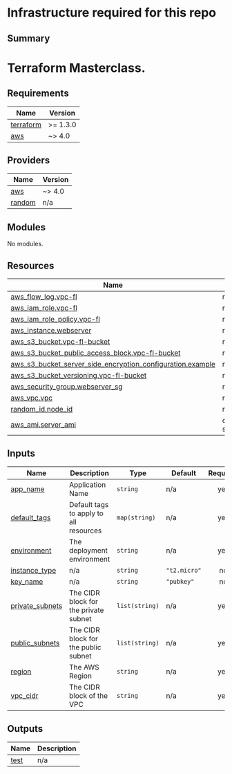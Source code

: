 # Infrastructure required for this repo

## Summary

# Terraform Masterclass.


<!-- BEGIN_TF_DOCS -->
## Requirements

| Name | Version |
|------|---------|
| <a name="requirement_terraform"></a> [terraform](#requirement\_terraform) | >= 1.3.0 |
| <a name="requirement_aws"></a> [aws](#requirement\_aws) | ~> 4.0 |

## Providers

| Name | Version |
|------|---------|
| <a name="provider_aws"></a> [aws](#provider\_aws) | ~> 4.0 |
| <a name="provider_random"></a> [random](#provider\_random) | n/a |

## Modules

No modules.

## Resources

| Name | Type |
|------|------|
| [aws_flow_log.vpc-fl](https://registry.terraform.io/providers/hashicorp/aws/latest/docs/resources/flow_log) | resource |
| [aws_iam_role.vpc-fl](https://registry.terraform.io/providers/hashicorp/aws/latest/docs/resources/iam_role) | resource |
| [aws_iam_role_policy.vpc-fl](https://registry.terraform.io/providers/hashicorp/aws/latest/docs/resources/iam_role_policy) | resource |
| [aws_instance.webserver](https://registry.terraform.io/providers/hashicorp/aws/latest/docs/resources/instance) | resource |
| [aws_s3_bucket.vpc-fl-bucket](https://registry.terraform.io/providers/hashicorp/aws/latest/docs/resources/s3_bucket) | resource |
| [aws_s3_bucket_public_access_block.vpc-fl-bucket](https://registry.terraform.io/providers/hashicorp/aws/latest/docs/resources/s3_bucket_public_access_block) | resource |
| [aws_s3_bucket_server_side_encryption_configuration.example](https://registry.terraform.io/providers/hashicorp/aws/latest/docs/resources/s3_bucket_server_side_encryption_configuration) | resource |
| [aws_s3_bucket_versioning.vpc-fl-bucket](https://registry.terraform.io/providers/hashicorp/aws/latest/docs/resources/s3_bucket_versioning) | resource |
| [aws_security_group.webserver_sg](https://registry.terraform.io/providers/hashicorp/aws/latest/docs/resources/security_group) | resource |
| [aws_vpc.vpc](https://registry.terraform.io/providers/hashicorp/aws/latest/docs/resources/vpc) | resource |
| [random_id.node_id](https://registry.terraform.io/providers/hashicorp/random/latest/docs/resources/id) | resource |
| [aws_ami.server_ami](https://registry.terraform.io/providers/hashicorp/aws/latest/docs/data-sources/ami) | data source |

## Inputs

| Name | Description | Type | Default | Required |
|------|-------------|------|---------|:--------:|
| <a name="input_app_name"></a> [app\_name](#input\_app\_name) | Application Name | `string` | n/a | yes |
| <a name="input_default_tags"></a> [default\_tags](#input\_default\_tags) | Default tags to apply to all resources | `map(string)` | n/a | yes |
| <a name="input_environment"></a> [environment](#input\_environment) | The deployment environment | `string` | n/a | yes |
| <a name="input_instance_type"></a> [instance\_type](#input\_instance\_type) | n/a | `string` | `"t2.micro"` | no |
| <a name="input_key_name"></a> [key\_name](#input\_key\_name) | n/a | `string` | `"pubkey"` | no |
| <a name="input_private_subnets"></a> [private\_subnets](#input\_private\_subnets) | The CIDR block for the private subnet | `list(string)` | n/a | yes |
| <a name="input_public_subnets"></a> [public\_subnets](#input\_public\_subnets) | The CIDR block for the public subnet | `list(string)` | n/a | yes |
| <a name="input_region"></a> [region](#input\_region) | The AWS Region | `string` | n/a | yes |
| <a name="input_vpc_cidr"></a> [vpc\_cidr](#input\_vpc\_cidr) | The CIDR block of the VPC | `string` | n/a | yes |

## Outputs

| Name | Description |
|------|-------------|
| <a name="output_test"></a> [test](#output\_test) | n/a |
<!-- END_TF_DOCS -->
